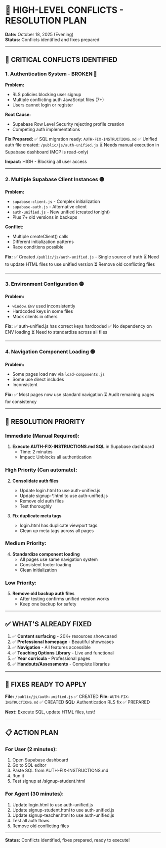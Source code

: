 # 🔧 HIGH-LEVEL CONFLICTS - RESOLUTION PLAN

**Date:** October 18, 2025 (Evening)  
**Status:** Conflicts identified and fixes prepared  

---

## 🚨 CRITICAL CONFLICTS IDENTIFIED

### **1. Authentication System - BROKEN** 🔴

**Problem:**
- RLS policies blocking user signup
- Multiple conflicting auth JavaScript files (7+)
- Users cannot login or register

**Root Cause:**
- Supabase Row Level Security rejecting profile creation
- Competing auth implementations

**Fix Prepared:**
✅ SQL migration ready: `AUTH-FIX-INSTRUCTIONS.md`
✅ Unified auth file created: `/public/js/auth-unified.js`
⏳ Needs manual execution in Supabase dashboard (MCP is read-only)

**Impact:** HIGH - Blocking all user access

---

### **2. Multiple Supabase Client Instances** 🟡

**Problem:**
- `supabase-client.js` - Complex initialization
- `supabase-auth.js` - Alternative client
- `auth-unified.js` - New unified (created tonight)
- Plus 7+ old versions in backups

**Conflict:**
- Multiple createClient() calls
- Different initialization patterns
- Race conditions possible

**Fix:**
✅ Created `/public/js/auth-unified.js` - Single source of truth
⏳ Need to update HTML files to use unified version
⏳ Remove old conflicting files

---

### **3. Environment Configuration** 🟡

**Problem:**
- `window.ENV` used inconsistently
- Hardcoded keys in some files
- Mock clients in others

**Fix:**
✅ auth-unified.js has correct keys hardcoded
✅ No dependency on ENV loading
⏳ Need to standardize across all files

---

### **4. Navigation Component Loading** 🟢

**Problem:**
- Some pages load nav via `load-components.js`
- Some use direct includes
- Inconsistent

**Fix:**
✅ Most pages now use standard navigation
⏳ Audit remaining pages for consistency

---

## 🎯 RESOLUTION PRIORITY

### **Immediate (Manual Required):**
1. **Execute AUTH-FIX-INSTRUCTIONS.md SQL** in Supabase dashboard
   - Time: 2 minutes
   - Impact: Unblocks all authentication

### **High Priority (Can automate):**
2. **Consolidate auth files**
   - Update login.html to use auth-unified.js
   - Update signup-*.html to use auth-unified.js
   - Remove old auth files
   - Test thoroughly

3. **Fix duplicate meta tags**
   - login.html has duplicate viewport tags
   - Clean up meta tags across all pages

### **Medium Priority:**
4. **Standardize component loading**
   - All pages use same navigation system
   - Consistent footer loading
   - Clean initialization

### **Low Priority:**
5. **Remove old backup auth files**
   - After testing confirms unified version works
   - Keep one backup for safety

---

## ✅ WHAT'S ALREADY FIXED

1. ✅ **Content surfacing** - 20K+ resources showcased
2. ✅ **Professional homepage** - Beautiful showcases
3. ✅ **Navigation** - All features accessible
4. ✅ **Teaching Options Library** - Live and functional
5. ✅ **Year curricula** - Professional pages
6. ✅ **Handouts/Assessments** - Complete libraries

---

## 🔧 FIXES READY TO APPLY

**File:** `/public/js/auth-unified.js` ✅ CREATED
**File:** `AUTH-FIX-INSTRUCTIONS.md` ✅ CREATED
**SQL:** Authentication RLS fix ✅ PREPARED

**Next:** Execute SQL, update HTML files, test!

---

## 📋 ACTION PLAN

### **For User (2 minutes):**
1. Open Supabase dashboard
2. Go to SQL editor
3. Paste SQL from AUTH-FIX-INSTRUCTIONS.md
4. Run it
5. Test signup at /signup-student.html

### **For Agent (30 minutes):**
1. Update login.html to use auth-unified.js
2. Update signup-student.html to use auth-unified.js
3. Update signup-teacher.html to use auth-unified.js
4. Test all auth flows
5. Remove old conflicting files

---

**Status:** Conflicts identified, fixes prepared, ready to execute!

